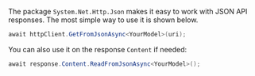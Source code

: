 The package `System.Net.Http.Json` makes it easy to work with JSON API responses. The most simple way to use it is shown below.
```C#
await httpClient.GetFromJsonAsync<YourModel>(uri);
```

You can also use it on the response `Content` if needed:
```C#
await response.Content.ReadFromJsonAsync<YourModel>();
```